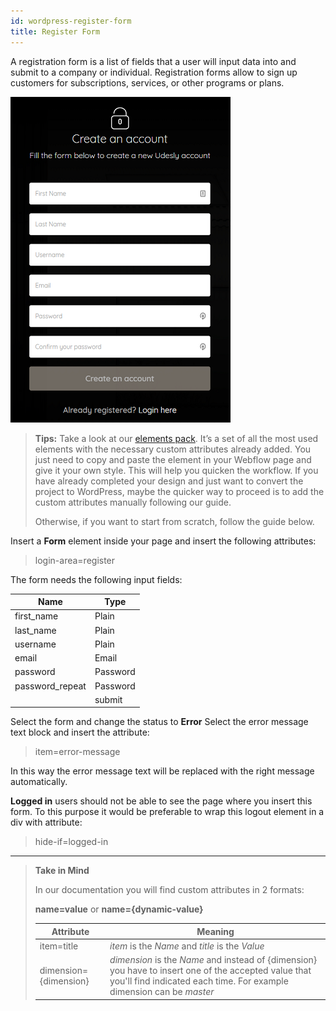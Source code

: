 ```yaml
---
id: wordpress-register-form
title: Register Form
---
```


A registration form is a list of fields that a user will input data into and submit to a company or individual. Registration forms allow to sign up customers for subscriptions, services, or other programs or plans.

![](assets/wordpress-register-form.png)

> **Tips:**
> Take a look at our [elements pack](https://webflow.com/website/webflow-to-wordpress-elements-pack). It’s a set of all the most used elements with the necessary custom attributes already added. You just need to copy and paste the element in your Webflow page and give it your own style. This will help you quicken the workflow. If you have already completed your design and just want to convert the project to WordPress, maybe the quicker way to proceed is to add the custom attributes manually following our guide.
>
> Otherwise, if you want to start from scratch, follow the guide below.

Insert a **Form** element inside your page and insert the following attributes:

> login-area=register

The form needs the following input fields: 

 **Name**             | **Type** | 
 -------------        | --------------- |
 | first_name           | Plain |
 | last_name | Plain |
 | username | Plain | REQUIRED
 | email | Email | REQUIRED
 | password | Password | REQUIRED
 | password_repeat | Password | REQUIRED
 |                         | submit |


Select the form and change the status to **Error**
Select the error message text block and insert the attribute:

> item=error-message

In this way the error message text will be replaced with the right message automatically.


**Logged in** users should not be able to see the page where you insert this form. To this purpose it would be preferable to wrap this logout element in a div with attribute:

> hide-if=logged-in



---------
> **Take in Mind**
>
> In our documentation you will find custom attributes in 2 formats:
>
> **name=value** or **name={dynamic-value}**
>
>
> **Attribute**             | **Meaning** | 
> -------------             | --------------- |
> | item=title              | *item* is the *Name* and *title* is the *Value* |
> | dimension={dimension}   | *dimension* is the *Name* and instead of {dimension} you have to insert one of the accepted value that you'll find indicated each time. For example dimension can be *master*|
 